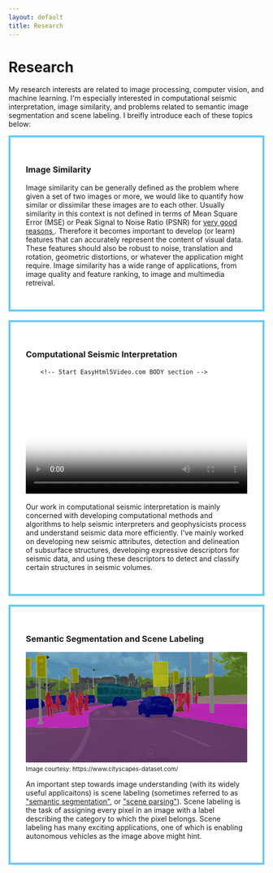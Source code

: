 ```yaml
---
layout: default
title: Research
---
```


<h1 class="pageTitle">Research</h1>

My research interests are related to image processing, computer vision, and machine learning. I'm especially interested in computational seismic interpretation, image similarity, and problems related to semantic image segmentation and scene labeling. I breifly introduce each of these topics below: 

<div style="background:#FFFFFF;border:4px solid #69CAF5;padding:30px 30px 30px 30px;">
<h3> Image Similarity </h3> 

Image similarity can be generally defined as the problem where given a set of two images or more, we would like to quantify how similar or dissimilar these images are to each other. Usually similarity in this context is not defined in terms of Mean Square Error (MSE) or Peak Signal to Noise Ratio (PSNR) for <a href="http://ieeexplore.ieee.org/xpl/articleDetails.jsp?arnumber=4775883&newsearch=true&queryText=Mean%20Squared%20Error:%20Love%20It%20or%20Leave%20It%3F"> very good reasons </a>. Therefore it becomes important to develop (or learn) features that can accurately represent the content of visual data. These features should also be robust to noise, translation and rotation, geometric distortions, or whatever the application might require. Image similarity has a wide range of applications, from image quality and feature ranking, to image and multimedia retreival.  

</div>
    









<br>











<div style="background:#FFFFFF;border:4px solid #69CAF5;padding:30px 30px 30px 30px;">
<p style="text-align: justify; center: 280px;"></p>


<h3> Computational Seismic Interpretation </h3> 



		<!-- Start EasyHtml5Video.com BODY section -->
<style type="text/css">.easyhtml5video .eh5v_script{display:none}</style>
<div class="easyhtml5video" style="position:relative;max-width:953px;"><video controls="controls"  poster="/assets/vid/eh5v.files/html5video/sigma.jpg" style="width:100%" title="sigma" loop="loop" onended="var v=this;setTimeout(function(){v.play()},300)">
<source src="/assets/vid/eh5v.files/html5video/sigma.m4v" type="video/mp4" />
<source src="/assets/vid/eh5v.files/html5video/sigma.webm" type="video/webm" />
</video></div>
<!-- End EasyHtml5Video.com BODY section -->

		


Our work in computational seismic interpretation is mainly concerned with developing computational methods and algorithms to help seismic interpreters and geophysicists process and understand seismic data more efficiently. I've mainly worked on developing new seismic attributes, detection and delineation of subsurface structures, developing expressive descriptors for seismic data, and using these descriptors to detect and classify certain structures in seismic volumes.  



</div>
    









<br>










<div style="background:#FFFFFF;border:4px solid #69CAF5;padding:30px 30px 30px 30px;">


<h3> Semantic Segmentation and Scene Labeling </h3> 
<div>
<a><img alt="" src="/assets/img/zuerich00.png" style="height: 200; float: center;" /></a> <small>Image courtesy: https://www.cityscapes-dataset.com/ </small> </div>


An important step towards image understanding (with its widely useful applicaitons) is scene labeling (sometimes referred to as <a href="http://arxiv.org/abs/1411.4038">"semantic segmentation"</a>, or <a href="http://arxiv.org/abs/1411.4101">"scene parsing"</a>). Scene labeling is the task of assigning every pixel in an image with a label describing the category to which the pixel belongs. Scene labeling has many exciting applications, one of which is enabling autonomous vehicles as the image above might hint. 






</div>

